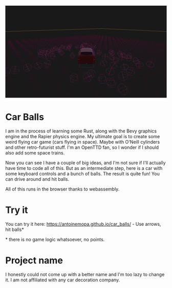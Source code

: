
![screenshot](./screenshot.png)

# Car Balls

I am in the process of learning some Rust, along with the Bevy graphics engine
and the Rapier physics engine. My ultimate goal is to create some weird flying car game (cars flying in space). Maybe with O'Neill cylinders and other retro-futurist stuff. I'm an OpenTTD fan, so I wonder if I should also add some space trains. 

Now you can see I have a couple of big ideas, and I'm not sure if I'll actually have time to code all of this. But as an intermediate step, here is a car with some keyboard controls and a bunch of balls. The result is quite fun! You can drive around and hit balls.

All of this runs in the browser thanks to webassembly.

# Try it

You can try it here: https://antoinemopa.github.io/car_balls/ - Use arrows, hit balls*


\* there is no game logic whatsoever, no points.

# Project name

I honestly could not come up with a better name and I'm too lazy to change it. I am not affiliated with any car decoration company. 
